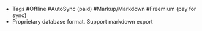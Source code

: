 - Tags  #Offline #AutoSync (paid) #Markup/Markdown #Freemium (pay for sync)
- Proprietary database format. Support markdown export